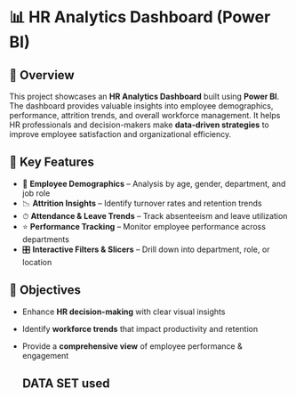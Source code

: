 # 📊 HR Analytics Dashboard (Power BI)

## 📌 Overview
This project showcases an **HR Analytics Dashboard** built using **Power BI**.  
The dashboard provides valuable insights into employee demographics, performance, attrition trends, and overall workforce management. It helps HR professionals and decision-makers make **data-driven strategies** to improve employee satisfaction and organizational efficiency.

## 🔑 Key Features
- 👥 **Employee Demographics** – Analysis by age, gender, department, and job role  
- 📉 **Attrition Insights** – Identify turnover rates and retention trends  
- ⏱ **Attendance & Leave Trends** – Track absenteeism and leave utilization  
- ⭐ **Performance Tracking** – Monitor employee performance across departments  
- 🎛 **Interactive Filters & Slicers** – Drill down into department, role, or location 

## 🎯 Objectives
- Enhance **HR decision-making** with clear visual insights  
- Identify **workforce trends** that impact productivity and retention  
- Provide a **comprehensive view** of employee performance & engagement

  ## DATA SET used
  
